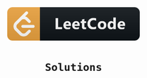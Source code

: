 <div align = center>
<img src = "https://github.com/TusharDixit-301/TusharDixit-301/blob/main/assests/leetcode_button_icon_151892.png" width = 300px>
</div>
<div align = center>
  
# `Solutions`
